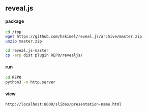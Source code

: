 ## reveal.js

#### package

```bash
cd /tmp
wget https://github.com/hakimel/reveal.js/archive/master.zip
unzip master.zip

cd reveal.js-master
cp -arp dist plugin REPO/revealjs/
```

#### run

```bash
cd REPO
python3 -m http.server
```

#### view

`http://localhost:8000/slides/presentation-name.html`
